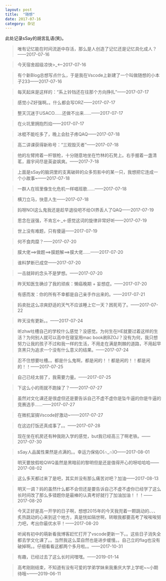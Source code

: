 ```yaml
---
layout: post
title:  "随想"
date: 2017-07-16
category: 杂记
---
```


此处记录sSay的胡言乱语(笑)。

> 唯有记忆能在时间流逝中存活，那么是人创造了记忆还是记忆具化成人？——2017-07-16

> 今天宿舍超级凉快>_<——2017-07-16

> 有个新Blog总想写点什么，于是我在Vscode上新建了一个叫做随想的小本子233——2017-07-16

> 每天起床是这样的：“系上铃铛还在往那个方向挣扎”——2017-07-17

> 感觉小Z好强啊。。什么都会写ORZ——2017-07-17

> 整天沉迷于USACO……还做不出来……——2017-07-17

> 在火坑里拥抱烈焰——2017-07-17

> 冰棍不能吃多了，晚上会肚子疼QAQ——2017-07-18

> 高二讲课获得新称号：“三观毁灭者”——2017-07-18

> 他的左臂挎着一杆银枪，十分随意地坐在竹林的石凳上。右手握着一盏清茗，眉宇间尽是英姿飒爽。——2017-7-18

> 上面是sSay的脑洞里的支离破碎的众多剪影中的某一只，我想把它连成一个小故事~——2017-07-18

> 一群人在班里像生化危机一样唱班歌……——2017-07-18

> 横刀立马，快意人生——2017-07-18

> 妈呀NOI这么鬼我还是趁早退役吧不给OI界丢人了QAQ——2017-07-19

> 思念在逞强，不肯忘←_←感觉这词的旋律非常好听——2017-07-19

> 世上没有难题，只有傻逼——2017-07-19

> 何不食肉糜？——2017-07-20

> 膜大佬==>做题==>膜题解==>膜大佬……——2017-07-20

> 谁料梦断已成空——2017-07-20

> 一击就碎的念头不是梦想。——2017-07-20

> 昨天知医生确诊了我的顽疾：懒癌晚期 + 妄想症。——2017-07-20

> 有感而发：你的所有不幸都是自己亲手作出来的。——2017-07-21

> 妈卖批这么凉爽舒适的天气不应该睡上它一天？困死苟了。——2017-07-22

> 昨天没有更新。。——2017-07-24

> 听zhw吐槽自己的学校什么感觉？没感觉。为何生在HE就要过着这样的生活？为何别人就可以高中在寝室用mac book刷BZOJ？没有为何，我只想努力让我的孩子不过和我一样的生活，不用走在满是荆棘的道路，不用起早贪黑只为追求一个没有什么意义的结果。——2017-07-24

> 忍不住想要吐槽。。都是什么鬼啊，都是闲的！！都是闲的！！都是闲的！！——2017-07-25

> 自己已经太弱了，我需要力量。——2017-07-25

> 下这么小的雨就不跑操了？——2017-07-27

> 虽然对文化课还是很虚但还是要告诉自己不虚不虚你是坠牛逼的你是牛逼的竞赛选手……——2017-07-27

> 在微机室搞Vscode好激动~——2017-07-27

> 在这边打饭还真成事了。。——2017-07-28

> 现在坐在机房还有种我刚入学的感觉，but我已经高三了啊老铁。——2017-07-30

> sSay人品属性果然是点满的。。幸运力保佑O(∩_∩)O——2017-08-01

> 明天要放假啦QWQ虽然是黑暗前的黎明但是还是值得开心的呀哈哈哈——2017-08-02

> 这么多天都过来了是吧，其实并没有那么痛苦对吧？加油——2017-08-13

> 明天一调？妈的虽然什么都不会但还是要告诉自己不虚不虚你已经学了这么长时间改了那么多错题你是最棒的认真考好就行了加油加油！！！——2017-08-20

> 今天正好是高一开学的日子啊，想想2015年的今天我兜着一颗跳动的、、、炙热跳动的心来到这个地方，真是恍如隔世啊，转眼我都要高考了唉唉唉努力吧，考出你最优水平！——2017-08-20

> 听闻有初中的萌新看我博客赶忙打开了vscode更新一下。。这些日子消失全都去学文化课了。。当然我这么菜自然也是进步缓慢。。自己立的flag也没有破掉啊。。仔细看看这都两个多月啦。。——2017-10-31

> 有趣，已经过去了这么长时间嘿嘿。——2019-01-14

> 高考刚刚结束，不知道有没有可爱的学弟学妹来我重庆大学上学呢~~小期待哦~——2019-06-11